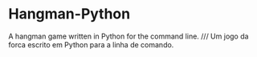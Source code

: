 # Hangman-Python
A hangman game written in Python for the command line. /// Um jogo da forca escrito em Python para a linha de comando.
